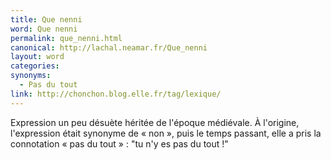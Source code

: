 ```yaml
---
title: Que nenni
word: Que nenni
permalink: que_nenni.html
canonical: http://lachal.neamar.fr/Que_nenni
layout: word
categories:
synonyms:
  - Pas du tout
link: http://chonchon.blog.elle.fr/tag/lexique/
---
```


Expression un peu désuète héritée de l'époque médiévale. À l'origine, l'expression était synonyme de « non », puis le temps passant, elle a pris la connotation « pas du tout » : "tu n'y es pas du tout !"

